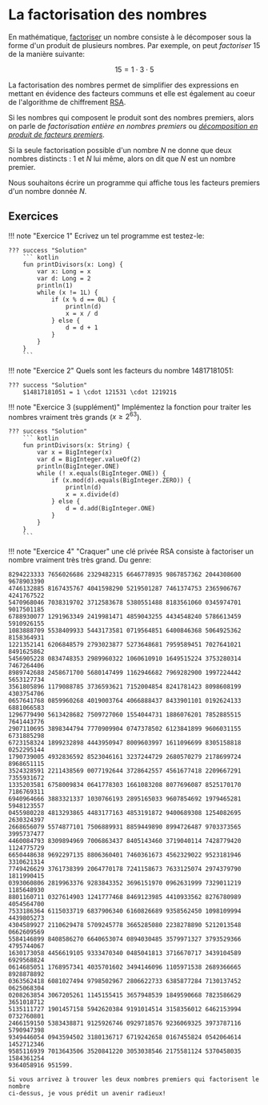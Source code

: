 # La factorisation des nombres

En mathématique, [factoriser](https://en.wikipedia.org/wiki/Factorization) un nombre consiste à le
décomposer sous la forme d'un produit de plusieurs nombres. Par exemple, on peut _factoriser_ $15$ de la manière suivante:

$$
15 = 1 \cdot 3 \cdot 5
$$

La factorisation des nombres permet de simplifier des expressions en mettant en évidence des facteurs communs et elle
est également au coeur de l'algorithme de chiffrement [RSA](https://en.wikipedia.org/wiki/RSA_Factoring_Challenge).

Si les nombres qui composent le produit sont des nombres premiers, alors on parle de _factorisation entière en nombres premiers_
ou [_décomposition en produit de facteurs premiers_](https://fr.wikipedia.org/wiki/D%C3%A9composition_en_produit_de_facteurs_premiers).

Si la seule factorisation possible d'un nombre $N$ ne donne que deux nombres distincts : $1$ et $N$ lui même, alors on
dit que $N$ est un nombre premier.

Nous souhaitons écrire un programme qui affiche tous les facteurs premiers d'un nombre donnée $N$.

## Exercices

!!! note "Exercice 1"
    Ecrivez un tel programme est testez-le:
    
    ??? success "Solution"
        ``` kotlin
        fun printDivisors(x: Long) {
            var x: Long = x
            var d: Long = 2
            println(1)
            while (x != 1L) {
                if (x % d == 0L) {
                    println(d)
                    x = x / d
                } else {
                    d = d + 1
                }
            }
        }
        ```

!!! note "Exercice 2"
    Quels sont les facteurs du nombre $14817181051$:
    
    ??? success "Solution"
        $14817181051 = 1 \cdot 121531 \cdot 121921$

!!! note "Exercice 3 (supplément)"
    Implémentez la fonction pour traiter les nombres vraiment très grands ($x \ge 2^{63}$).
    
    ??? success "Solution"
        ``` kotlin
        fun printDivisors(x: String) {
            var x = BigInteger(x)
            var d = BigInteger.valueOf(2)
            println(BigInteger.ONE)
            while (! x.equals(BigInteger.ONE)) {
                if (x.mod(d).equals(BigInteger.ZERO)) {
                    println(d)
                    x = x.divide(d)
                } else {
                    d = d.add(BigInteger.ONE)
                }
            }
        }
        ```

!!! note "Exercice 4"
    "Craquer" une clé privée RSA consiste à factoriser un nombre vraiment
    très très grand. Du genre:

    8294223333 7656026686 2329482315 6646778935 9867857362 2044308600 9678903390
    4746132885 8167435767 4041598290 5219501287 7461374753 2365906767 4241767522
    5470968046 7038319702 3712583678 5380551488 8183561060 0345974701 9017501185
    6788930077 1291963349 2419981471 4859043255 4434548240 5786613459 5910926155
    1083888709 5538409933 5443173581 0719564851 6400846368 5064925362 8158364931
    1221352141 6206848579 2793023877 5273648681 7959589451 7027641021 8491625862
    5456905228 0834748353 2989960322 1060610910 1649515224 3753280314 7467264406
    8989742688 2458671700 5680147499 1162946682 7969282900 1997224442 5653127734
    3561805896 1179088785 3736593621 7152004854 8241781423 8098608199 4303754706
    0657641768 0859960268 4019003764 4066888437 8433901101 0192624133 6881066583
    1296779490 5613428682 7509727060 1554044731 1886076201 7852885515 7641443776
    2907110695 3898344794 7770909904 0747378502 6123841899 9606031155 6731885298
    6723158324 1899232898 4443950947 8009603997 1611096699 8305158818 0252295144
    1790739005 4932836592 8523046161 3237244729 2680570279 2178699724 8968651115
    3524328591 2211438569 0077192644 3728642557 4561677418 2209667291 7355931672
    1335203581 6758009834 0641778303 1661083208 8077696087 8525170170 7186769311
    6940964666 3883321337 1030766193 2895165033 9607854692 1979465281 5948123557
    0455980228 4813293865 4483177163 4853191872 9400689308 1254082695 2630324397
    2668656079 5574877101 7506889931 8859449890 8994726487 9703373565 3995737477
    4460084793 8309894969 7006863437 8405143460 3719040114 7428779420 1124775729
    6650448638 9692297135 8806360401 7460361673 4562329022 9523181946 3310621314
    7749426629 3761738399 2064770178 7241158673 7633125074 2974379790 1811990415
    0393060806 2819963376 9283843352 3696151970 0962631999 7329011219 1185648930
    8801160711 0327614903 1241777468 8469123985 4410933562 8276780989 4054564700
    7533186364 6115033719 6837906340 6160826689 9358562450 1098109994 4439805273
    4304589927 2110629478 5709245778 3665285080 2238278890 5212013548 0662609569
    5584146899 8408586270 6640653074 0894030485 3579971327 3793529366 4795744067
    1630173058 4456619105 9333470340 0485041813 3716670717 3439104589 6929568824
    0614685051 1768957341 4035701602 3494146096 1105971538 2689366665 8928878892
    0363562418 6081027494 9798502967 2806622733 6385877284 7130137452 0625068304
    0208263854 3067205261 1145155415 3657948539 1849590668 7823586629 3651018712
    5135111727 1901457158 5942620384 9191014514 3158356012 6462153994 0732760801
    2466159150 5383438871 9125926746 0929718576 9236069325 3973787116 5790947398
    9349446054 0943594502 3180136717 6719242658 0167455824 0542064614 1452712346
    9585116939 7013643506 3520841220 3053038546 2175581124 5370458035 1584361254
    9364058916 951599.

    Si vous arrivez à trouver les deux nombres premiers qui factorisent le nombre
    ci-dessus, je vous prédit un avenir radieux!
